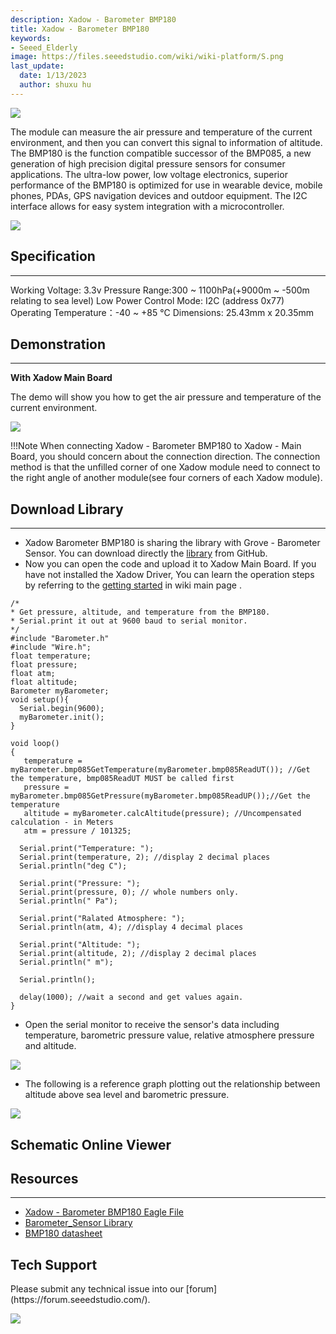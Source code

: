 ```yaml
---
description: Xadow - Barometer BMP180
title: Xadow - Barometer BMP180
keywords:
- Seeed_Elderly
image: https://files.seeedstudio.com/wiki/wiki-platform/S.png
last_update:
  date: 1/13/2023
  author: shuxu hu
---
```

![](https://files.seeedstudio.com/wiki/Xadow_Barometer_BMP180/img/Xadow-bmp180.JPG)

The module can measure the air pressure and temperature of the current environment, and then you can convert this signal to information of altitude. The BMP180 is the function compatible successor of the BMP085, a new generation of high precision digital pressure sensors for consumer applications. The ultra-low power, low voltage electronics, superior performance of the BMP180 is optimized for use in wearable device, mobile phones, PDAs, GPS navigation devices and outdoor equipment. The I2C interface allows for easy system integration with a microcontroller.

[![](https://files.seeedstudio.com/wiki/Seeed-WiKi/docs/images/300px-Get_One_Now_Banner-ragular.png)](https://www.seeedstudio.com/Xadow-Barometer-BMP180-v1.0-p-2412.html)


## Specification
---
Working Voltage: 3.3v
Pressure Range:300 ~ 1100hPa(+9000m ~ -500m relating to sea level)
Low Power
Control Mode: I2C (address 0x77)
Operating Temperature：-40 ~ +85 °C
Dimensions: 25.43mm x 20.35mm


## Demonstration
---
**With Xadow Main Board**

The demo will show you how to get the air pressure and temperature of the current environment.

![](https://files.seeedstudio.com/wiki/Xadow_Barometer_BMP180/img/IMG_2379.JPG)

!!!Note
    When connecting Xadow - Barometer BMP180 to Xadow - Main Board, you should concern about the connection direction. The connection method is that the unfilled corner of one Xadow module need to connect to the right angle of another module(see four corners of each Xadow module).

## Download Library
---
- Xadow Barometer BMP180 is sharing the library with Grove - Barometer Sensor. You can download directly the [library](https://github.com/Seeed-Studio/Grove_Barometer_Sensor) from GitHub.
- Now you can open the code and upload it to Xadow Main Board. If you have not installed the Xadow Driver, You can learn the operation steps by referring to the [getting started](https://wiki.seeedstudio.com/Getting_Started_with_Seeeduino/) in wiki main page .

```
/*
* Get pressure, altitude, and temperature from the BMP180.
* Serial.print it out at 9600 baud to serial monitor.
*/
#include "Barometer.h"
#include "Wire.h";
float temperature;
float pressure;
float atm;
float altitude;
Barometer myBarometer;
void setup(){
  Serial.begin(9600);
  myBarometer.init();
}

void loop()
{
   temperature = myBarometer.bmp085GetTemperature(myBarometer.bmp085ReadUT()); //Get the temperature, bmp085ReadUT MUST be called first
   pressure = myBarometer.bmp085GetPressure(myBarometer.bmp085ReadUP());//Get the temperature
   altitude = myBarometer.calcAltitude(pressure); //Uncompensated calculation - in Meters
   atm = pressure / 101325;

  Serial.print("Temperature: ");
  Serial.print(temperature, 2); //display 2 decimal places
  Serial.println("deg C");

  Serial.print("Pressure: ");
  Serial.print(pressure, 0); // whole numbers only.
  Serial.println(" Pa");

  Serial.print("Ralated Atmosphere: ");
  Serial.println(atm, 4); //display 4 decimal places

  Serial.print("Altitude: ");
  Serial.print(altitude, 2); //display 2 decimal places
  Serial.println(" m");

  Serial.println();

  delay(1000); //wait a second and get values again.
}
```

- Open the serial monitor to receive the sensor's data including temperature, barometric pressure value, relative atmosphere pressure and altitude.

![](https://files.seeedstudio.com/wiki/Xadow_Barometer_BMP180/img/Barometer_Sensor.jpg)

- The following is a reference graph plotting out the relationship between altitude above sea level and barometric pressure.

![](https://files.seeedstudio.com/wiki/Xadow_Barometer_BMP180/img/Pressure_and_Altitude.jpg)


## Schematic Online Viewer

<div className="altium-ecad-viewer" data-project-src="https://files.seeedstudio.com/wiki/Xadow_Barometer_BMP180/res/Xadow_-_Barometer_BMP180_v1.0_sch_pcb.zip" style={{borderRadius: '0px 0px 4px 4px', height: 500, borderStyle: 'solid', borderWidth: 1, borderColor: 'rgb(241, 241, 241)', overflow: 'hidden', maxWidth: 1280, maxHeight: 700, boxSizing: 'border-box'}}>
</div>



## Resources
---
- [Xadow - Barometer BMP180 Eagle File](https://files.seeedstudio.com/wiki/Xadow_Barometer_BMP180/res/Xadow_-_Barometer_BMP180_v1.0_sch_pcb.zip)
- [Barometer_Sensor Library](https://github.com/Seeed-Studio/Grove_Barometer_Sensor)
- [BMP180 datasheet](https://files.seeedstudio.com/wiki/Xadow_Barometer_BMP180/res/BMP180.pdf)

## Tech Support
<div>
  Please submit any technical issue into our [forum](https://forum.seeedstudio.com/). <br /><p style={{textAlign: 'center'}}><a href="https://www.seeedstudio.com/act-4.html?utm_source=wiki&utm_medium=wikibanner&utm_campaign=newproducts" target="_blank"><img src="https://files.seeedstudio.com/wiki/Wiki_Banner/new_product.jpg" /></a></p>
</div>
